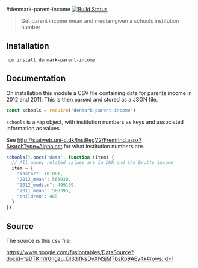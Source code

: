 #denmark-parent-income [![Build Status](https://travis-ci.org/denmark-io/denmark-parent-income.svg?branch=master)](https://travis-ci.org/denmark-io/denmark-parent-income)

> Get parent income mean and median given a schools institution number

## Installation

```sheel
npm install denmark-parent-income
```

## Documentation

On installation this module a CSV file containing data for parents income
in 2012 and 2011. This is then parsed and stored as a JSON file.

```javascript
const schools = require('denmark-parent-income')
```

`schools` is a `Map` object, with institution numbers as keys and associated
information as values.

See http://statweb.uni-c.dk/InstRegV2/Fremfind.aspx?SearchType=AlphaInst for
what institution numbers are.

```javascript
schools().once('data', function (item) {
  // All money related values are in DKK and the brutto income
  item = {
    "instnr": 101001,
    "2012_mean": 566930,
    "2012_median": 499169,
    "2011_mean": 580395,
    "children": 465
  }
});
```

## Source

The source is this csv file:

https://www.google.com/fusiontables/DataSource?docid=1aDTKm1r0ngzu_Dl3djfNsDvXNSjMTbsRp9AEy4k#rows:id=1
